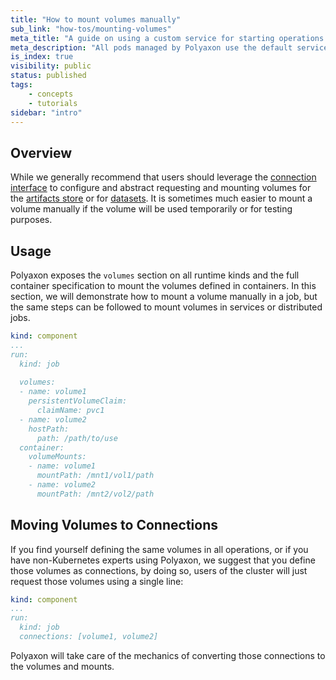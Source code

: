 ```yaml
---
title: "How to mount volumes manually"
sub_link: "how-tos/mounting-volumes"
meta_title: "A guide on using a custom service for starting operations - Core Concepts"
meta_description: "All pods managed by Polyaxon use the default service account created during the deployment of Polyaxon CE or Polyaxon Agent, however you can use specific service accounts on per operation level."
is_index: true
visibility: public
status: published
tags:
    - concepts
    - tutorials
sidebar: "intro"
---
```


## Overview

While we generally recommend that users should leverage the [connection interface](/docs/setup/connections/)
to configure and abstract requesting and mounting volumes for the [artifacts store](/integrations/artifacts/) or for [datasets](/integrations/data-stores/).
It is sometimes much easier to mount a volume manually if the volume will be used temporarily or for testing purposes.

## Usage

Polyaxon exposes the `volumes` section on all runtime kinds and the full container specification to mount the volumes defined in containers.
In this section, we will demonstrate how to mount a volume manually in a job, but the same steps can be followed to mount volumes in services or distributed jobs.

```yaml
kind: component
...
run:
  kind: job
  
  volumes:
  - name: volume1
    persistentVolumeClaim:
      claimName: pvc1
  - name: volume2
    hostPath:
      path: /path/to/use
  container:
    volumeMounts:
    - name: volume1
      mountPath: /mnt1/vol1/path
    - name: volume2
      mountPath: /mnt2/vol2/path
```

## Moving Volumes to Connections

If you find yourself defining the same volumes in all operations, or if you have non-Kubernetes experts using Polyaxon, 
we suggest that you define those volumes as connections, by doing so, users of the cluster will just request those volumes using a single line:

```yaml
kind: component
...
run:
  kind: job
  connections: [volume1, volume2]
```

Polyaxon will take care of the mechanics of converting those connections to the volumes and mounts.
